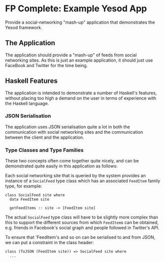# FP Complete: Example Yesod App

Provide a social-networking "mash-up" application that demonstrates the Yesod
framework.

## The Application

The application should provide a "mash-up" of feeds from social networking
sites. As this is just an example application, it should just use FaceBook and
Twitter for the time being.

## Haskell Features

The application is intended to demonstrate a number of Haskell's features,
without placing too high a demand on the user in terms of experience with the
Haskell language.

### JSON Serialisation

The application uses JSON serialisation quite a lot in both the communication
with social networking sites and the communication between the client and the
application.

### Type Classes and Type Families

These two concepts often come together quite nicely, and can be demonstrated
quite easily in this application as follows:

Each social networking site that is queried by the system provides an instance
of a `SocialFeed` type class which has an associated `FeedItem` family type,
for example:

    class SocialFeed site where
      data FeedItem site

      getFeedItems :: site -> [FeedItem site]

The actual `SocialFeed` type class will have to be slightly more complex than
this to support the different sources from which `FeedItem`s can be obtained,
e.g. friends in Facebook's social graph and people followed in Twitter's API.

To ensure that 'FeedItem's and so on can be serialised to and from JSON, we can
put a constraint in the class header:

    class (ToJSON (FeedItem site)) => SocialFeed site where
      ...

